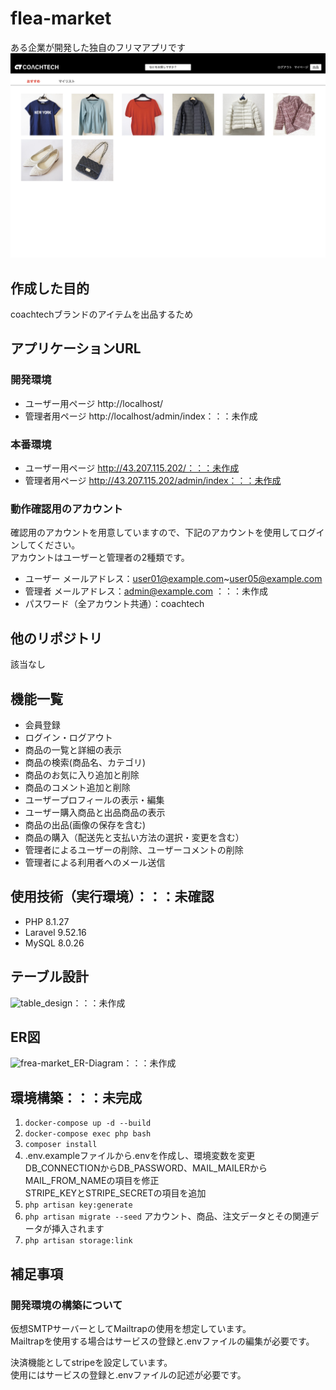 # flea-market
ある企業が開発した独自のフリマアプリです
![top_screen](src/top_screen_image.jpeg)

## 作成した目的
coachtechブランドのアイテムを出品するため

## アプリケーションURL
### 開発環境
- ユーザー用ページ http://localhost/
- 管理者用ページ http://localhost/admin/index：：：未作成

### 本番環境
- ユーザー用ページ http://43.207.115.202/：：：未作成
- 管理者用ページ http://43.207.115.202/admin/index：：：未作成

### 動作確認用のアカウント
確認用のアカウントを用意していますので、下記のアカウントを使用してログインしてください。  
アカウントはユーザーと管理者の2種類です。  
- ユーザー メールアドレス：user01@example.com~user05@example.com
- 管理者 メールアドレス：admin@example.com  ：：：未作成
- パスワード（全アカウント共通）：coachtech

## 他のリポジトリ
該当なし

## 機能一覧
- 会員登録
- ログイン・ログアウト
- 商品の一覧と詳細の表示
- 商品の検索(商品名、カテゴリ)
- 商品のお気に入り追加と削除
- 商品のコメント追加と削除
- ユーザープロフィールの表示・編集
- ユーザー購入商品と出品商品の表示
- 商品の出品(画像の保存を含む)
- 商品の購入（配送先と支払い方法の選択・変更を含む）
- 管理者によるユーザーの削除、ユーザーコメントの削除
- 管理者による利用者へのメール送信

## 使用技術（実行環境）：：：未確認
- PHP 8.1.27
- Laravel 9.52.16
- MySQL 8.0.26

## テーブル設計
![table_design](src/table_design.jpeg)：：：未作成

## ER図
![frea-market_ER-Diagram](src/frea-market.drawio.jpeg)：：：未作成

## 環境構築：：：未完成

 1. ```docker-compose up -d --build```
 2. ```docker-compose exec php bash```
 3. ```composer install```
 4. .env.exampleファイルから.envを作成し、環境変数を変更  
DB_CONNECTIONからDB_PASSWORD、MAIL_MAILERからMAIL_FROM_NAMEの項目を修正  
STRIPE_KEYとSTRIPE_SECRETの項目を追加
 5. ```php artisan key:generate```
 6. ```php artisan migrate --seed```
アカウント、商品、注文データとその関連データが挿入されます
 7. ```php artisan storage:link```

## 補足事項
### 開発環境の構築について
仮想SMTPサーバーとしてMailtrapの使用を想定しています。  
Mailtrapを使用する場合はサービスの登録と.envファイルの編集が必要です。

決済機能としてstripeを設定しています。  
使用にはサービスの登録と.envファイルの記述が必要です。
